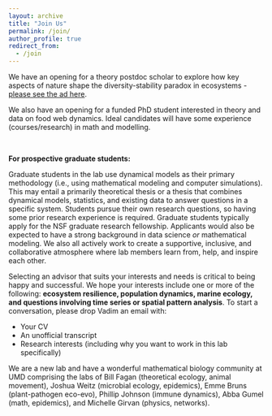 ```yaml
---
layout: archive
title: "Join Us"
permalink: /join/
author_profile: true
redirect_from:
  - /join
---
```


We have an opening for a theory postdoc scholar to explore how key aspects of nature shape the diversity-stability paradox in ecosystems - [please see the ad here](https://docs.google.com/document/d/1vcA91tggtVh4cENjNIB8k3JJMEFgpDV3x_KRvQH8lRo/edit?usp=sharing).

We also have an opening for a funded PhD student interested in theory and data on food web dynamics. Ideal candidates will have some experience (courses/research) in math and modelling.

<!--We're always looking for graduate students and postdocs from biology or applied math who have a keen interest and a little experience (courses or reading stuff) in ecology. Graduate students typically apply for the NSF graduate research fellowship or and NSF postdoctoral research fellowship. -->


&nbsp;

**For prospective graduate students:**

Graduate students in the lab use dynamical models as their primary methodology (i.e., using mathematical modeling and computer simulations). This may entail a primarily theoretical thesis or a thesis that combines dynamical models, statistics, and existing data to answer questions in a specific system. Students pursue their own research questions, so having some prior research experience is required. Graduate students typically apply for the NSF graduate research fellowship. Applicants would also be expected to have a strong background in data science _or_ mathematical modeling. We also all actively work to create a supportive, inclusive, and collaborative atmosphere where lab members learn from, help, and inspire each other.

Selecting an advisor that suits your interests and needs is critical to being happy and successful. We hope your interests include one or more of the following: **ecosystem resilience, population dynamics, marine ecology, and questions involving time series or spatial pattern analysis**. To start a conversation, please drop Vadim an email with:
* Your CV
* An unofficial transcript
* Research interests (including why you want to work in this lab specifically)

We are a new lab and have a wonderful mathematical biology community at UMD comprising the labs of Bill Fagan (theoretical ecology, animal movement), Joshua Weitz (microbial ecology, epidemics), Emme Bruns (plant-pathogen eco-evo), Phillip Johnson (immune dynamics), Abba Gumel (math, epidemics), and Michelle Girvan (physics, networks).
